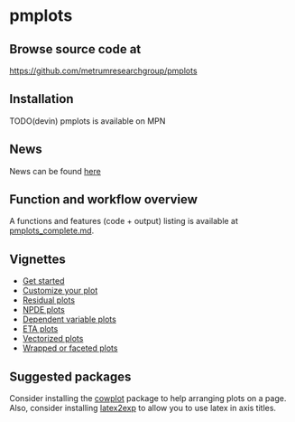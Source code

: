 pmplots
================

## Browse source code at 
https://github.com/metrumresearchgroup/pmplots

## Installation

TODO(devin) pmplots is available on MPN

## News

News can be found [here](news.md)

## Function and workflow overview

A functions and features (code + output) listing is available at 
[pmplots_complete.md](https://github.com/metrumresearchgroup/pmplots/blob/master/inst/examples/pmplots_complete.md).  

## Vignettes

- [Get started](https://metrumresearchgroup.github.io/pmplots/articles/start.html)
- [Customize your plot](https://metrumresearchgroup.github.io/pmplots/articles/customize.html)
- [Residual plots](https://metrumresearchgroup.github.io/pmplots/articles/residual_plots.html)
- [NPDE plots](https://metrumresearchgroup.github.io/pmplots/articles/npde_plots.html)
- [Dependent variable plots](https://metrumresearchgroup.github.io/pmplots/articles/dv.html)
- [ETA plots](https://metrumresearchgroup.github.io/pmplots/articles/eta.html)
- [Vectorized plots](https://metrumresearchgroup.github.io/pmplots/articles/list_plots.html)
- [Wrapped or faceted plots](https://metrumresearchgroup.github.io/pmplots/articles/wrapped_plots.html)

## Suggested packages

Consider installing the [cowplot](https://CRAN.R-project.org/package=cowplot) 
package to help arranging plots on a page.  Also, consider installing
[latex2exp](https://CRAN.R-project.org/package=latex2exp) to allow you to 
use latex in axis titles.

